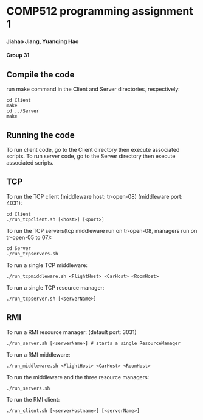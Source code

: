 # COMP512 programming assignment 1
#### Jiahao Jiang, Yuanqing Hao
#### Group 31

## Compile the code
run make command in the
Client and Server directories, respectively:
```
cd Client
make
cd ../Server
make
```

## Running the code
To run client code, go to the Client directory then
execute associated scripts. To run server code, go to the Server directory
then execute associated scripts.
## TCP
To run the TCP client
(middleware host: tr-open-08)
(middleware port: 4031):

```
cd Client
./run_tcpclient.sh [<host>] [<port>]
```
To run the TCP servers(tcp middleware run on tr-open-08, managers run on tr-open-05 to 07):
```
cd Server
./run_tcpservers.sh
```
To run a single TCP middleware:
```
./run_tcpmiddleware.sh <FlightHost> <CarHost> <RoomHost>
```
To run a single TCP resource manager:
```
./run_tcpserver.sh [<serverName>]
```
## RMI
To run a RMI resource manager:
(default port: 3031)
```
./run_server.sh [<serverName>] # starts a single ResourceManager
```
To run a RMI middleware:
```
./run_middleware.sh <FlightHost> <CarHost> <RoomHost>
```
To run the middleware and the three resource managers:
```
./run_servers.sh
```
To run the RMI client:
```
./run_client.sh [<serverHostname>] [<serverName>]
```
